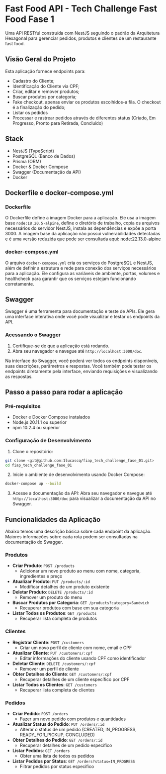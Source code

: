 # Fast Food API - Tech Challenge Fast Food Fase 1

Uma API RESTful construída com NestJS seguindo o padrão da Arquitetura Hexagonal para gerenciar pedidos, produtos e clientes de um restaurante fast food.

## Visão Geral do Projeto

Esta aplicação fornece endpoints para:
- Cadastro do Cliente;
- Identificação do Cliente via CPF;
- Criar, editar e remover produtos;
- Buscar produtos por categoria;
- Fake checkout, apenas enviar os produtos escolhidos-a fila. O checkout é a finalização do pedido;
- Listar os pedidos
- Processar e rastrear pedidos através de diferentes status (Criado, Em Progresso, Pronto para Retirada, Concluído)

## Stack

- NestJS (TypeScript)
- PostgreSQL (Banco de Dados)
- Prisma (ORM)
- Docker & Docker Compose
- Swagger (Documentação da API)
- Docker

## Dockerfile e docker-compose.yml

### Dockerfile

O Dockerfile define a imagem Docker para a aplicação. Ele usa a imagem base `node:18.20.5-alpine`, define o diretório de trabalho, copia os arquivos necessários do servidor NestJS, instala as dependências e expõe a porta 3000.
A imagem base da aplicação não possui vulnerabilidades detectadas e é uma versão reduzida que pode ser consultada aqui: [node:22.13.0-alpine](https://hub.docker.com/layers/library/node/22.13.0-alpine/images/sha256-133cdce957f50f47236d6d926592fb1db7a120ac3c33191e611b60dfab63e324)

### docker-compose.yml

O arquivo `docker-compose.yml` cria os serviços do PostgreSQL e NestJS, além de definir a estrutura e rede para conexão dos serviços necessários para a aplicação. Ele configura as variáveis de ambiente, portas, volumes e healthcheck para garantir que os serviços estejam funcionando corretamente.

## Swagger

Swagger é uma ferramenta para documentação e teste de APIs. Ele gera uma interface interativa onde você pode visualizar e testar os endpoints da API.

### Acessando o Swagger

1. Certifique-se de que a aplicação está rodando.
2. Abra seu navegador e navegue até `http://localhost:3000/doc`.

Na interface do Swagger, você poderá ver todos os endpoints disponíveis, suas descrições, parâmetros e respostas. Você também pode testar os endpoints diretamente pela interface, enviando requisições e visualizando as respostas.

## Passo a passo para rodar a aplicação

### Pré-requisitos

- Docker e Docker Compose instalados
- Node.js 20.11.1 ou superior
- npm 10.2.4 ou superior

### Configuração de Desenvolvimento

1. Clone o repositório:
```bash
git clone <git@github.com:1lucascq/fiap_tech_challenge_fase_01.git>
cd fiap_tech_challenge_fase_01
```

2. Inicie o ambiente de desenvolvimento usando Docker Compose:
```bash
docker-compose up --build
```

3. Acesse a documentação da API:
Abra seu navegador e navegue até `http://localhost:3000/doc` para visualizar a documentação da API no Swagger.

## Funcionalidades da Aplicação

Abaixo temos uma descrição básica sobre cada endpoint da aplicação. Maiores informações sobre cada rota podem ser consultadas na documentação do Swagger.

### Produtos
- **Criar Produto**: `POST /products`
  - Adicionar um novo produto ao menu com nome, categoria, ingredientes e preço
- **Atualizar Produto**: `PUT /products/:id`
  - Modificar detalhes de um produto existente
- **Deletar Produto**: `DELETE /products/:id`
  - Remover um produto do menu
- **Buscar Produtos por Categoria**: `GET /products?category=Sandwich`
  - Recuperar produtos com base em sua categoria
- **Listar Todos os Produtos**: `GET /products`
  - Recuperar lista completa de produtos

### Clientes
- **Registrar Cliente**: `POST /customers`
  - Criar um novo perfil de cliente com nome, email e CPF
- **Atualizar Cliente**: `PUT /customers/:cpf`
  - Editar informações do cliente usando CPF como identificador
- **Deletar Cliente**: `DELETE /customers/:cpf`
  - Remover um perfil de cliente
- **Obter Detalhes do Cliente**: `GET /customers/:cpf`
  - Recuperar detalhes de um cliente específico por CPF
- **Listar Todos os Clientes**: `GET /customers`
  - Recuperar lista completa de clientes

### Pedidos
- **Criar Pedido**: `POST /orders`
  - Fazer um novo pedido com produtos e quantidades
- **Atualizar Status do Pedido**: `PUT /orders/:id`
  - Alterar o status de um pedido (CREATED, IN_PROGRESS, READY_FOR_PICKUP, CONCLUDED)
- **Obter Detalhes do Pedido**: `GET /orders/:id`
  - Recuperar detalhes de um pedido específico
- **Listar Pedidos**: `GET /orders`
  - Obter uma lista de todos os pedidos
- **Listar Pedidos por Status**: `GET /orders?status=IN_PROGRESS`
  - Filtrar pedidos por status específico
